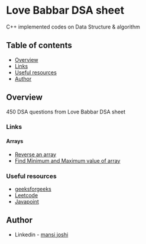 # Love Babbar DSA sheet
C++ implemented codes on Data Structure &amp; algorithm

## Table of contents

- [Overview](#overview)
- [Links](#links)
- [Useful resources](#useful-resources)
- [Author](#author)

## Overview
450 DSA questions from Love Babbar DSA sheet

### Links

#### Arrays
- [Reverse an array](https://github.com/mansi05041/Love_babbar_DSA_sheet/tree/main/1.Reverse_an_array)
- [Find Minimum and Maximum value of array](https://github.com/mansi05041/Love_babbar_DSA_sheet/tree/main/2.Find_Min_Max_array)



### Useful resources

- [geeksforgeeks](https://practice.geeksforgeeks.org/)
- [Leetcode](https://leetcode.com/) 
- [Javapoint](https://www.javatpoint.com/data-structure-tutorial)

## Author
- Linkedin - [mansi joshi](https://www.linkedin.com/in/mansi-joshi-663aa81a0/)